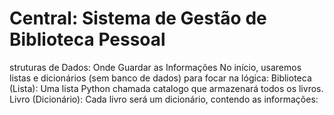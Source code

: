 # Central: Sistema de Gestão de Biblioteca Pessoal
struturas de Dados: Onde Guardar as Informações No início, usaremos listas e dicionários (sem banco de dados) para focar na lógica:  Biblioteca (Lista): Uma lista Python chamada catalogo que armazenará todos os livros.  Livro (Dicionário): Cada livro será um dicionário, contendo as informações:
